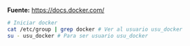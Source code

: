 **Fuente:** https://docs.docker.com/

```sh
# Iniciar docker
cat /etc/group | grep docker # Ver al usuario usu_docker
su - usu_docker # Para ser usuario usu_docker
```